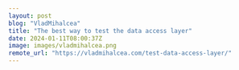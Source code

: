 ```yaml
---
layout: post
blog: "VladMihalcea"
title: "The best way to test the data access layer"
date: 2024-01-11T08:00:37Z
image: images/vladmihalcea.png
remote_url: "https://vladmihalcea.com/test-data-access-layer/"
---
```

